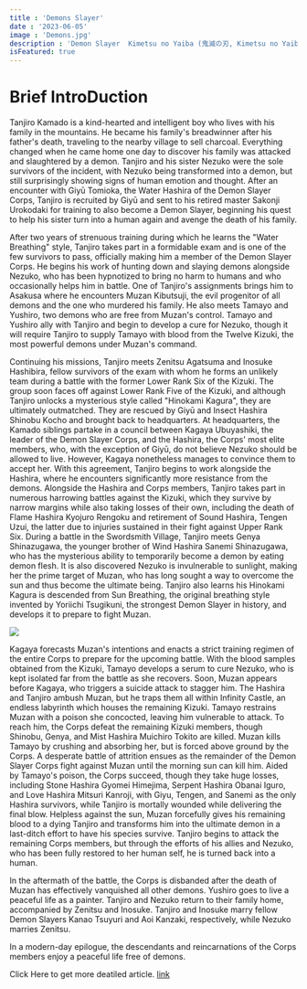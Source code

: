 ```yaml
---
title : 'Demons Slayer'
date : '2023-06-05'
image : 'Demons.jpg'
description : 'Demon Slayer  Kimetsu no Yaiba (鬼滅の刃, Kimetsu no Yaiba, Blade of Demon Destruction) is a Japanese manga series written and illustrated by Koyoharu Gotouge. It was serialized in Shueisha shōnen manga magazine Weekly Shōnen Jump from February 2016 to May 2020, with its chapters collected in 23 tankōbon volumes. It has been published in English by Viz Media and simultaneously published by Shueisha on their Manga Plus platform. '
isFeatured: true
---
```


# Brief IntroDuction

Tanjiro Kamado is a kind-hearted and intelligent boy who lives with his family in the mountains. He became his family's breadwinner after his father's death, traveling to the nearby village to sell charcoal. Everything changed when he came home one day to discover his family was attacked and slaughtered by a demon. Tanjiro and his sister Nezuko were the sole survivors of the incident, with Nezuko being transformed into a demon, but still surprisingly showing signs of human emotion and thought. After an encounter with Giyū Tomioka, the Water Hashira of the Demon Slayer Corps, Tanjiro is recruited by Giyū and sent to his retired master Sakonji Urokodaki for training to also become a Demon Slayer, beginning his quest to help his sister turn into a human again and avenge the death of his family.

After two years of strenuous training during which he learns the "Water Breathing" style, Tanjiro takes part in a formidable exam and is one of the few survivors to pass, officially making him a member of the Demon Slayer Corps. He begins his work of hunting down and slaying demons alongside Nezuko, who has been hypnotized to bring no harm to humans and who occasionally helps him in battle. One of Tanjiro's assignments brings him to Asakusa where he encounters Muzan Kibutsuji, the evil progenitor of all demons and the one who murdered his family. He also meets Tamayo and Yushiro, two demons who are free from Muzan's control. Tamayo and Yushiro ally with Tanjiro and begin to develop a cure for Nezuko, though it will require Tanjiro to supply Tamayo with blood from the Twelve Kizuki, the most powerful demons under Muzan's command.

Continuing his missions, Tanjiro meets Zenitsu Agatsuma and Inosuke Hashibira, fellow survivors of the exam with whom he forms an unlikely team during a battle with the former Lower Rank Six of the Kizuki. The group soon faces off against Lower Rank Five of the Kizuki, and although Tanjiro unlocks a mysterious style called "Hinokami Kagura", they are ultimately outmatched. They are rescued by Giyū and Insect Hashira Shinobu Kocho and brought back to headquarters. At headquarters, the Kamado siblings partake in a council between Kagaya Ubuyashiki, the leader of the Demon Slayer Corps, and the Hashira, the Corps' most elite members, who, with the exception of Giyū, do not believe Nezuko should be allowed to live. However, Kagaya nonetheless manages to convince them to accept her. With this agreement, Tanjiro begins to work alongside the Hashira, where he encounters significantly more resistance from the demons. Alongside the Hashira and Corps members, Tanjiro takes part in numerous harrowing battles against the Kizuki, which they survive by narrow margins while also taking losses of their own, including the death of Flame Hashira Kyojuro Rengoku and retirement of Sound Hashira, Tengen Uzui, the latter due to injuries sustained in their fight against Upper Rank Six. During a battle in the Swordsmith Village, Tanjiro meets Genya Shinazugawa, the younger brother of Wind Hashira Sanemi Shinazugawa, who has the mysterious ability to temporarily become a demon by eating demon flesh. It is also discovered Nezuko is invulnerable to sunlight, making her the prime target of Muzan, who has long sought a way to overcome the sun and thus become the ultimate being. Tanjiro also learns his Hinokami Kagura is descended from Sun Breathing, the original breathing style invented by Yoriichi Tsugikuni, the strongest Demon Slayer in history, and develops it to prepare to fight Muzan.

![](/images/posts/getting-third/Demons2.jpeg)


Kagaya forecasts Muzan's intentions and enacts a strict training regimen of the entire Corps to prepare for the upcoming battle. With the blood samples obtained from the Kizuki, Tamayo develops a serum to cure Nezuko, who is kept isolated far from the battle as she recovers. Soon, Muzan appears before Kagaya, who triggers a suicide attack to stagger him. The Hashira and Tanjiro ambush Muzan, but he traps them all within Infinity Castle, an endless labyrinth which houses the remaining Kizuki. Tamayo restrains Muzan with a poison she concocted, leaving him vulnerable to attack. To reach him, the Corps defeat the remaining Kizuki members, though Shinobu, Genya, and Mist Hashira Muichiro Tokito are killed. Muzan kills Tamayo by crushing and absorbing her, but is forced above ground by the Corps. A desperate battle of attrition ensues as the remainder of the Demon Slayer Corps fight against Muzan until the morning sun can kill him. Aided by Tamayo's poison, the Corps succeed, though they take huge losses, including Stone Hashira Gyomei Himejima, Serpent Hashira Obanai Iguro, and Love Hashira Mitsuri Kanroji, with Giyu, Tengen, and Sanemi as the only Hashira survivors, while Tanjiro is mortally wounded while delivering the final blow. Helpless against the sun, Muzan forcefully gives his remaining blood to a dying Tanjiro and transforms him into the ultimate demon in a last-ditch effort to have his species survive. Tanjiro begins to attack the remaining Corps members, but through the efforts of his allies and Nezuko, who has been fully restored to her human self, he is turned back into a human.

In the aftermath of the battle, the Corps is disbanded after the death of Muzan has effectively vanquished all other demons. Yushiro goes to live a peaceful life as a painter. Tanjiro and Nezuko return to their family home, accompanied by Zenitsu and Inosuke. Tanjiro and Inosuke marry fellow Demon Slayers Kanao Tsuyuri and Aoi Kanzaki, respectively, while Nezuko marries Zenitsu.

In a modern-day epilogue, the descendants and reincarnations of the Corps members enjoy a peaceful life free of demons.

Click Here to get more deatiled article. [link](https://en.wikipedia.org/wiki/Demon_Slayer:_Kimetsu_no_Yaiba)


